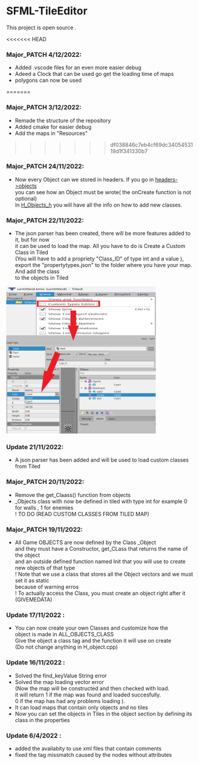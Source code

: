 # SFML-TileEditor

This project is open source .

<<<<<<< HEAD
### Major_PATCH 4/12/2022:
  + Added .vscode files for an even more easier debug
  + Adeed a Clock that can be used go get the loading time of maps
  + polygons can now be used


=======
### Major_PATCH 3/12/2022:
  + Remade the structure of the repository
  + Added cmake for easier debug
  + Add the maps in "Resources"
>>>>>>> df038846c7eb4cf69dc3405453119d1f341330b7

### Major_PATCH 24/11/2022:
  + Now every Object can we stored in headers. If you go in [headers->objects](https://github.com/Caplitero/SFML-TileEditor/tree/main/Headers/objects)   
  you can see how an Object must be wrote( the onCreate function is not optional)   
    In [H_Objects_h](https://github.com/Caplitero/SFML-TileEditor/blob/main/Headers/H_Objects_.h) you will have all the info on how to add new classes.
  

### Major_PATCH 22/11/2022:
  + The json parser has been created, there will be more features added to it, but for now    
  it can be used to load the map. All you have to do is Create a Custom Class in Tiled   
  (You will have to add a propriety  "Class_ID" of type int and a value ),   
  export the "propertytypes.json" to the folder where you have your map. And add the class   
  to the objects in Tiled   
  <img src="https://github.com/Caplitero/SFML-TileEditor/blob/main/How%20to%20load%20a%20Class.png" width="400" />
  

### Update 21/11/2022:
  + A json parser has been added and will be used to load custom classes from Tiled

### Major_PATCH 20/11/2022:
  + Remove the get_Claass() function from objects
  + _Objects class with now be defined in tiled with type int for example 0 for walls , 1 for enemies   
  ! TO DO (READ CUSTOM CLASSES FROM TILED MAP)
  


### Major_PATCH 19/11/2022:
  + All Game OBJECTS are now defined by the Class _Object   
  and they must have a Constructor, get_CLass that returns the name of the object   
  and an outside defined function named Init that you will use to create new objects of that type   
  ! Note that we use a class that stores all the Object vectors and we must set it as static    
  because of warning erros   
  ! To actually access the Class, you must create an object right after it (GIVEMEDATA)   
 

### Update 17/11/2022 :
  + You can now create your own Classes and customize how the    
    object is made in ALL_OBJECTS_CLASS    
    Give the object a class tag and the function it will use on create   
    (Do not change anything in H_object.cpp)
    

### Update 16/11/2022 :
  + Solved the find_keyValue String error
  + Solved the map loading vector error    
      (Now the map will be constructed and then checked with load.   
      it will return 1 if the map was found and loaded succesfully.   
      0 if the map has had any problems loading  ).
  + It can load maps that contain only objects and no tiles
  + Now you can set the objects in Tiles in the object section
    by defining its class in the properties

### Update 6/4/2022 : 
  + added the availabity to use xml files that contain comments
  + fixed the tag missmatch caused by the nodes without attributes 
